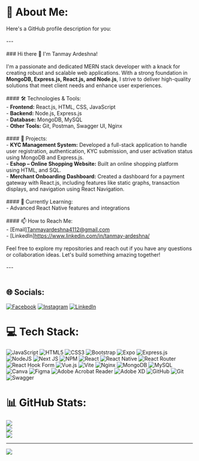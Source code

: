 # 💫 About Me:
Here's a GitHub profile description for you:<br><br>---<br><br>### Hi there 👋 I'm Tanmay Ardeshna!<br><br>I'm a passionate and dedicated MERN stack developer with a knack for creating robust and scalable web applications. With a strong foundation in **MongoDB, Express.js, React.js, and Node.js**, I strive to deliver high-quality solutions that meet client needs and enhance user experiences.<br><br>#### 🛠️ Technologies & Tools:<br>- **Frontend:** React.js, HTML, CSS, JavaScript<br>- **Backend:** Node.js, Express.js<br>- **Database:** MongoDB, MySQL<br>- **Other Tools:** Git, Postman, Swagger UI, Nginx<br><br>#### 🚀 Projects:<br>- **KYC Management System:** Developed a full-stack application to handle user registration, authentication, KYC submission, and user activation status using MongoDB and Express.js.<br>- **Eshop – Online Shopping Website:** Built an online shopping platform using HTML,  and SQL.<br>- **Merchant Onboarding Dashboard:** Created a dashboard for a payment gateway with React.js, including features like static graphs, transaction displays, and navigation using React Navigation.<br><br>#### 🌱 Currently Learning:<br>- Advanced React Native features and integrations<br><br>#### 📫 How to Reach Me:<br>- [Email]Tanmayardeshna4112@gmail.com<br>- [LinkedIn]https://www.linkedin.com/in/tanmay-ardeshna/<br><br>Feel free to explore my repositories and reach out if you have any questions or collaboration ideas. Let's build something amazing together!<br><br>---<br><br>


## 🌐 Socials:
[![Facebook](https://img.shields.io/badge/Facebook-%231877F2.svg?logo=Facebook&logoColor=white)](https://facebook.com/https://www.facebook.com/profile.php?id=100032151941041) [![Instagram](https://img.shields.io/badge/Instagram-%23E4405F.svg?logo=Instagram&logoColor=white)](https://instagram.com/https://www.instagram.com/tanmay._.4112/) [![LinkedIn](https://img.shields.io/badge/LinkedIn-%230077B5.svg?logo=linkedin&logoColor=white)](https://linkedin.com/in/https://www.linkedin.com/in/tanmay-ardeshna/) 

# 💻 Tech Stack:
![JavaScript](https://img.shields.io/badge/javascript-%23323330.svg?style=for-the-badge&logo=javascript&logoColor=%23F7DF1E) ![HTML5](https://img.shields.io/badge/html5-%23E34F26.svg?style=for-the-badge&logo=html5&logoColor=white) ![CSS3](https://img.shields.io/badge/css3-%231572B6.svg?style=for-the-badge&logo=css3&logoColor=white) ![Bootstrap](https://img.shields.io/badge/bootstrap-%238511FA.svg?style=for-the-badge&logo=bootstrap&logoColor=white) ![Expo](https://img.shields.io/badge/expo-1C1E24?style=for-the-badge&logo=expo&logoColor=#D04A37) ![Express.js](https://img.shields.io/badge/express.js-%23404d59.svg?style=for-the-badge&logo=express&logoColor=%2361DAFB) ![NodeJS](https://img.shields.io/badge/node.js-6DA55F?style=for-the-badge&logo=node.js&logoColor=white) ![Next JS](https://img.shields.io/badge/Next-black?style=for-the-badge&logo=next.js&logoColor=white) ![NPM](https://img.shields.io/badge/NPM-%23CB3837.svg?style=for-the-badge&logo=npm&logoColor=white) ![React](https://img.shields.io/badge/react-%2320232a.svg?style=for-the-badge&logo=react&logoColor=%2361DAFB) ![React Native](https://img.shields.io/badge/react_native-%2320232a.svg?style=for-the-badge&logo=react&logoColor=%2361DAFB) ![React Router](https://img.shields.io/badge/React_Router-CA4245?style=for-the-badge&logo=react-router&logoColor=white) ![React Hook Form](https://img.shields.io/badge/React%20Hook%20Form-%23EC5990.svg?style=for-the-badge&logo=reacthookform&logoColor=white) ![Vue.js](https://img.shields.io/badge/vue.js-%2335495e.svg?style=for-the-badge&logo=vuedotjs&logoColor=%234FC08D) ![Vite](https://img.shields.io/badge/vite-%23646CFF.svg?style=for-the-badge&logo=vite&logoColor=white) ![Nginx](https://img.shields.io/badge/nginx-%23009639.svg?style=for-the-badge&logo=nginx&logoColor=white) ![MongoDB](https://img.shields.io/badge/MongoDB-%234ea94b.svg?style=for-the-badge&logo=mongodb&logoColor=white) ![MySQL](https://img.shields.io/badge/mysql-4479A1.svg?style=for-the-badge&logo=mysql&logoColor=white) ![Canva](https://img.shields.io/badge/Canva-%2300C4CC.svg?style=for-the-badge&logo=Canva&logoColor=white) ![Figma](https://img.shields.io/badge/figma-%23F24E1E.svg?style=for-the-badge&logo=figma&logoColor=white) ![Adobe Acrobat Reader](https://img.shields.io/badge/Adobe%20Acrobat%20Reader-EC1C24.svg?style=for-the-badge&logo=Adobe%20Acrobat%20Reader&logoColor=white) ![Adobe XD](https://img.shields.io/badge/Adobe%20XD-470137?style=for-the-badge&logo=Adobe%20XD&logoColor=#FF61F6) ![GitHub](https://img.shields.io/badge/github-%23121011.svg?style=for-the-badge&logo=github&logoColor=white) ![Git](https://img.shields.io/badge/git-%23F05033.svg?style=for-the-badge&logo=git&logoColor=white) ![Swagger](https://img.shields.io/badge/-Swagger-%23Clojure?style=for-the-badge&logo=swagger&logoColor=white)
# 📊 GitHub Stats:
![](https://github-readme-stats.vercel.app/api?username=TanmayArdeshna&theme=merko&hide_border=false&include_all_commits=false&count_private=false)<br/>
![](https://github-readme-streak-stats.herokuapp.com/?user=TanmayArdeshna&theme=merko&hide_border=false)<br/>
![](https://github-readme-stats.vercel.app/api/top-langs/?username=TanmayArdeshna&theme=merko&hide_border=false&include_all_commits=false&count_private=false&layout=compact)

---
[![](https://visitcount.itsvg.in/api?id=TanmayArdeshna&icon=0&color=0)](https://visitcount.itsvg.in)

<!-- Proudly created with GPRM ( https://gprm.itsvg.in ) -->

